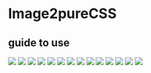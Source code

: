 # Image2pureCSS
## guide to use
![](photo_2018-03-25_19-27-07.jpg?raw=true)
![](photo_2018-03-25_19-27-11.jpg?raw=true)
![](photo_2018-03-25_19-27-08.jpg?raw=true)
![](photo_2018-03-25_19-27-21.jpg?raw=true)
![](photo_2018-03-25_19-27-17.jpg?raw=true)
![](photo_2018-03-25_19-27-15.jpg?raw=true)
![](Screen%20Shot%202018-03-26%20at%2012.32.55%20PM.png.jpg?raw=true)
![](Screen%20Shot%202018-03-26%20at%2012.33.10%20PM.png?raw=true)
![](photo_2018-03-25_19-27-20.jpg?raw=true)
![](photo_2018-03-25_19-27-18.jpg?raw=true)
![](photo_2018-03-25_19-27-25.jpg?raw=true)
![](photo_2018-03-25_19-27-24.jpg?raw=true)
![](photo_2018-03-25_19-27-22.jpg?raw=true)
![](photo_2018-03-25_19-27-26.jpg?raw=true)
